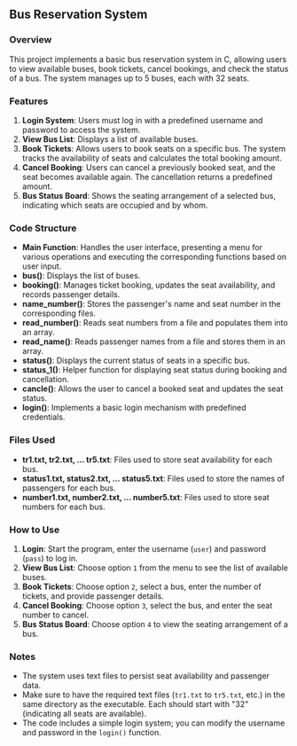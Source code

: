 ## Bus Reservation System

### Overview
This project implements a basic bus reservation system in C, allowing users to view available buses, book tickets, cancel bookings, and check the status of a bus. The system manages up to 5 buses, each with 32 seats.

### Features
1. **Login System**: Users must log in with a predefined username and password to access the system.
2. **View Bus List**: Displays a list of available buses.
3. **Book Tickets**: Allows users to book seats on a specific bus. The system tracks the availability of seats and calculates the total booking amount.
4. **Cancel Booking**: Users can cancel a previously booked seat, and the seat becomes available again. The cancellation returns a predefined amount.
5. **Bus Status Board**: Shows the seating arrangement of a selected bus, indicating which seats are occupied and by whom.

### Code Structure
- **Main Function**: Handles the user interface, presenting a menu for various operations and executing the corresponding functions based on user input.
- **bus()**: Displays the list of buses.
- **booking()**: Manages ticket booking, updates the seat availability, and records passenger details.
- **name_number()**: Stores the passenger's name and seat number in the corresponding files.
- **read_number()**: Reads seat numbers from a file and populates them into an array.
- **read_name()**: Reads passenger names from a file and stores them in an array.
- **status()**: Displays the current status of seats in a specific bus.
- **status_1()**: Helper function for displaying seat status during booking and cancellation.
- **cancle()**: Allows the user to cancel a booked seat and updates the seat status.
- **login()**: Implements a basic login mechanism with predefined credentials.

### Files Used
- **tr1.txt, tr2.txt, ... tr5.txt**: Files used to store seat availability for each bus.
- **status1.txt, status2.txt, ... status5.txt**: Files used to store the names of passengers for each bus.
- **number1.txt, number2.txt, ... number5.txt**: Files used to store seat numbers for each bus.

### How to Use
1. **Login**: Start the program, enter the username (`user`) and password (`pass`) to log in.
2. **View Bus List**: Choose option `1` from the menu to see the list of available buses.
3. **Book Tickets**: Choose option `2`, select a bus, enter the number of tickets, and provide passenger details.
4. **Cancel Booking**: Choose option `3`, select the bus, and enter the seat number to cancel.
5. **Bus Status Board**: Choose option `4` to view the seating arrangement of a bus.

### Notes
- The system uses text files to persist seat availability and passenger data.
- Make sure to have the required text files (`tr1.txt` to `tr5.txt`, etc.) in the same directory as the executable. Each should start with "32" (indicating all seats are available).
- The code includes a simple login system; you can modify the username and password in the `login()` function.
